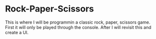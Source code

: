 # Rock-Paper-Scissors
This is where I will be programmin a classic rock, paper, scissors game. First it will only be played through the console.
After I will revisit this and create a UI.